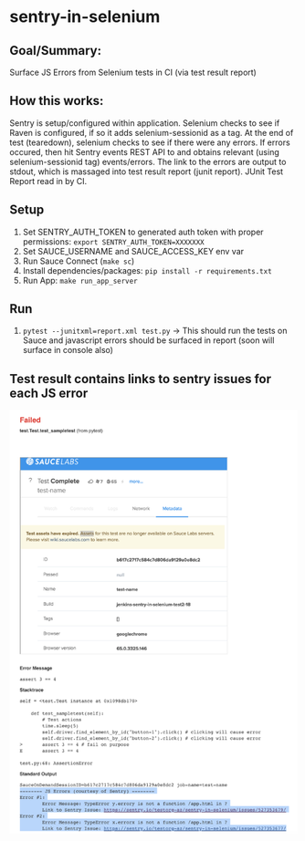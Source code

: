 # sentry-in-selenium

## Goal/Summary:
Surface JS Errors from Selenium tests in CI (via test result report)

## How this works:
Sentry is setup/configured within application.
Selenium checks to see if Raven is configured, if so it adds selenium-sessionid as a tag.
At the end of test (tearedown), selenium checks to see if there were any errors.
If errors occured, then hit Sentry events REST API to and obtains relevant (using selenium-sessionid tag) events/errors.
The link to the errors are output to stdout, which is massaged into test result report (junit report).
JUnit Test Report read in by CI.

## Setup
1. Set SENTRY_AUTH_TOKEN to generated auth token with proper permissions: `export SENTRY_AUTH_TOKEN=XXXXXXX`
2. Set SAUCE_USERNAME and SAUCE_ACCESS_KEY env var
3. Run Sauce Connect (`make sc`)
4. Install dependencies/packages: `pip install -r requirements.txt`
5. Run App: `make run_app_server`

## Run
1. `pytest --junitxml=report.xml test.py` -> This should run the tests on Sauce and javascript errors should be surfaced in report (soon will surface in console also)

## Test result contains links to sentry issues for each JS error
![Test Result Report](images/test-result-report.png)

